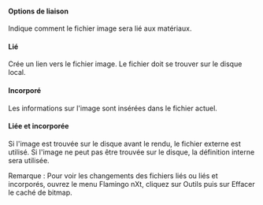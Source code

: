 
#### Options de liaison
Indique comment le fichier image sera lié aux matériaux.

#### Lié
Crée un lien vers le fichier image. Le fichier doit se trouver sur le disque local.

#### Incorporé
Les informations sur l'image sont insérées dans le fichier actuel.

#### Liée et incorporée
Si l'image est trouvée sur le disque avant le rendu, le fichier externe est utilisé. Si l'image ne peut pas être trouvée sur le disque, la définition interne sera utilisée.

Remarque : Pour voir les changements des fichiers liés ou liés et incorporés, ouvrez le menu Flamingo nXt, cliquez sur Outils puis sur Effacer le caché de bitmap. 